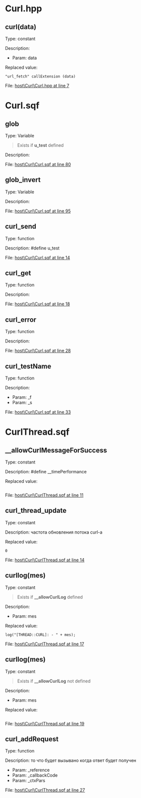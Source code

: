# Curl.hpp

## curl(data)

Type: constant

Description: 
- Param: data

Replaced value:
```sqf
"url_fetch" callExtension (data)
```
File: [host\Curl\Curl.hpp at line 7](../../../Src/host/Curl/Curl.hpp#L7)
# Curl.sqf

## glob

Type: Variable

> Exists if **u_test** defined

Description: 


File: [host\Curl\Curl.sqf at line 80](../../../Src/host/Curl/Curl.sqf#L80)
## glob_invert

Type: Variable

Description: 


File: [host\Curl\Curl.sqf at line 95](../../../Src/host/Curl/Curl.sqf#L95)
## curl_send

Type: function

Description: #define u_test


File: [host\Curl\Curl.sqf at line 14](../../../Src/host/Curl/Curl.sqf#L14)
## curl_get

Type: function

Description: 


File: [host\Curl\Curl.sqf at line 18](../../../Src/host/Curl/Curl.sqf#L18)
## curl_error

Type: function

Description: 


File: [host\Curl\Curl.sqf at line 28](../../../Src/host/Curl/Curl.sqf#L28)
## curl_testName

Type: function

Description: 
- Param: _f
- Param: _s

File: [host\Curl\Curl.sqf at line 33](../../../Src/host/Curl/Curl.sqf#L33)
# CurlThread.sqf

## __allowCurlMessageForSuccess

Type: constant

Description: #define __timePerformance


Replaced value:
```sqf

```
File: [host\Curl\CurlThread.sqf at line 11](../../../Src/host/Curl/CurlThread.sqf#L11)
## curl_thread_update

Type: constant

Description: частота обновления потока curl-а


Replaced value:
```sqf
0
```
File: [host\Curl\CurlThread.sqf at line 14](../../../Src/host/Curl/CurlThread.sqf#L14)
## curllog(mes)

Type: constant

> Exists if **__allowCurlLog** defined

Description: 
- Param: mes

Replaced value:
```sqf
log("[THREAD::CURL]: - " + mes);
```
File: [host\Curl\CurlThread.sqf at line 17](../../../Src/host/Curl/CurlThread.sqf#L17)
## curllog(mes)

Type: constant

> Exists if **__allowCurlLog** not defined

Description: 
- Param: mes

Replaced value:
```sqf

```
File: [host\Curl\CurlThread.sqf at line 19](../../../Src/host/Curl/CurlThread.sqf#L19)
## curl_addRequest

Type: function

Description: то что будет вызывано когда ответ будет получен
- Param: _reference
- Param: _callbackCode
- Param: _ctxPars

File: [host\Curl\CurlThread.sqf at line 27](../../../Src/host/Curl/CurlThread.sqf#L27)
